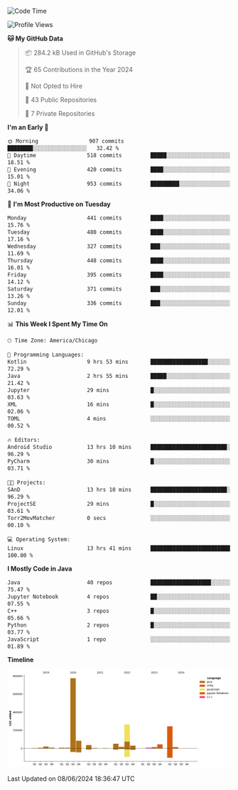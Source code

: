 <!--START_SECTION:waka-->
![Code Time](http://img.shields.io/badge/Code%20Time-430%20hrs%2051%20mins-blue)

![Profile Views](http://img.shields.io/badge/Profile%20Views-1-blue)

**🐱 My GitHub Data** 

> 📦 284.2 kB Used in GitHub's Storage 
 > 
> 🏆 65 Contributions in the Year 2024
 > 
> 🚫 Not Opted to Hire
 > 
> 📜 43 Public Repositories 
 > 
> 🔑 7 Private Repositories 
 > 
**I'm an Early 🐤** 

```text
🌞 Morning                907 commits         ████████░░░░░░░░░░░░░░░░░   32.42 % 
🌆 Daytime                518 commits         █████░░░░░░░░░░░░░░░░░░░░   18.51 % 
🌃 Evening                420 commits         ████░░░░░░░░░░░░░░░░░░░░░   15.01 % 
🌙 Night                  953 commits         █████████░░░░░░░░░░░░░░░░   34.06 % 
```
📅 **I'm Most Productive on Tuesday** 

```text
Monday                   441 commits         ████░░░░░░░░░░░░░░░░░░░░░   15.76 % 
Tuesday                  480 commits         ████░░░░░░░░░░░░░░░░░░░░░   17.16 % 
Wednesday                327 commits         ███░░░░░░░░░░░░░░░░░░░░░░   11.69 % 
Thursday                 448 commits         ████░░░░░░░░░░░░░░░░░░░░░   16.01 % 
Friday                   395 commits         ████░░░░░░░░░░░░░░░░░░░░░   14.12 % 
Saturday                 371 commits         ███░░░░░░░░░░░░░░░░░░░░░░   13.26 % 
Sunday                   336 commits         ███░░░░░░░░░░░░░░░░░░░░░░   12.01 % 
```


📊 **This Week I Spent My Time On** 

```text
🕑︎ Time Zone: America/Chicago

💬 Programming Languages: 
Kotlin                   9 hrs 53 mins       ██████████████████░░░░░░░   72.29 % 
Java                     2 hrs 55 mins       █████░░░░░░░░░░░░░░░░░░░░   21.42 % 
Jupyter                  29 mins             █░░░░░░░░░░░░░░░░░░░░░░░░   03.63 % 
XML                      16 mins             █░░░░░░░░░░░░░░░░░░░░░░░░   02.06 % 
TOML                     4 mins              ░░░░░░░░░░░░░░░░░░░░░░░░░   00.52 % 

🔥 Editors: 
Android Studio           13 hrs 10 mins      ████████████████████████░   96.29 % 
PyCharm                  30 mins             █░░░░░░░░░░░░░░░░░░░░░░░░   03.71 % 

🐱‍💻 Projects: 
SAnD                     13 hrs 10 mins      ████████████████████████░   96.29 % 
ProjectSE                29 mins             █░░░░░░░░░░░░░░░░░░░░░░░░   03.61 % 
Torr2MovMatcher          0 secs              ░░░░░░░░░░░░░░░░░░░░░░░░░   00.10 % 

💻 Operating System: 
Linux                    13 hrs 41 mins      █████████████████████████   100.00 % 
```

**I Mostly Code in Java** 

```text
Java                     40 repos            ███████████████████░░░░░░   75.47 % 
Jupyter Notebook         4 repos             ██░░░░░░░░░░░░░░░░░░░░░░░   07.55 % 
C++                      3 repos             █░░░░░░░░░░░░░░░░░░░░░░░░   05.66 % 
Python                   2 repos             █░░░░░░░░░░░░░░░░░░░░░░░░   03.77 % 
JavaScript               1 repo              ░░░░░░░░░░░░░░░░░░░░░░░░░   01.89 % 
```



**Timeline**

![Lines of Code chart](https://raw.githubusercontent.com/phanijsp/phanijsp/main/assets/bar_graph.png)


 Last Updated on 08/06/2024 18:36:47 UTC
<!--END_SECTION:waka-->
